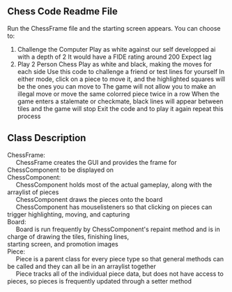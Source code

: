 Chess Code Readme File
----------------------

Run the ChessFrame file and the starting screen appears. 
You can choose to:
1) Challenge the Computer
	Play as white against our self developped ai with a depth of 2
	It would have a FIDE rating around 200
	Expect lag
2) Play 2 Person Chess
	Play as white and black, making the moves for each side
	Use this code to challenge a friend or test lines for yourself
In either mode, click on a piece to move it, and the highlighted squares will be the ones you can move to
The game will not allow you to make an illegal move or move the same colorred piece twice in a row
When the game enters a stalemate or checkmate, black lines will appear between tiles and the game will stop
Exit the code and to play it again repeat this process

Class Description
------------------
  
ChessFrame:  
&nbsp;&nbsp;&nbsp;&nbsp;	ChessFrame creates the GUI and provides the frame for ChessComponent to be displayed on  
ChessComponent:  
&nbsp;&nbsp;&nbsp;&nbsp;	ChessComponent holds most of the actual gameplay, along with the arraylist of pieces  
&nbsp;&nbsp;&nbsp;&nbsp;	ChessComponent draws the pieces onto the board  
&nbsp;&nbsp;&nbsp;&nbsp;	ChessComponent has mouselisteners so that clicking on pieces can trigger highlighting, moving, and capturing  
Board:  
&nbsp;&nbsp;&nbsp;&nbsp;	Board is run frequently by ChessComponent's repaint method and is in charge of drawing the tiles, finishing lines,   
	starting screen, and promotion images  
Piece:  
&nbsp;&nbsp;&nbsp;&nbsp;	Piece is a parent class for every piece type so that general methods can be called and they can all be in an arraylist together  
&nbsp;&nbsp;&nbsp;&nbsp;	Piece tracks all of the individual piece data, but does not have access to pieces, so pieces is frequently updated through a setter method  
	
